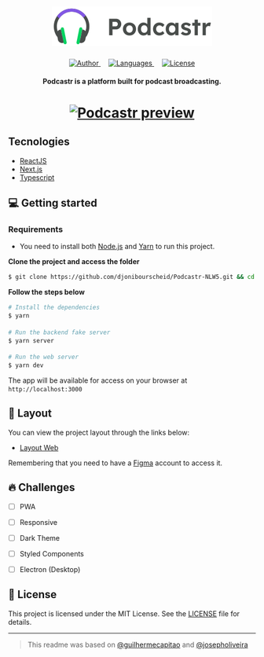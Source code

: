 <h1 align="center">
  <a href="https://podcastr-djonibourscheid.vercel.app">
    <img src=".github/podcastr-logo.svg" alt="Podcastr logo" title="Open podcastr preview">
  </a>
</h1>

<div align="center">
  <a href="https://github.com/djonibourscheid">
    <img src="https://img.shields.io/badge/author-djonibourscheid-8257E5?style=flat-square" alt="Author">
  </a>
  <a href="#" style="margin: 0 1rem">
    <img src="https://img.shields.io/github/languages/count/djonibourscheid/Podcastr-NLW5?color=%238257E5&style=flat-square" alt="Languages">
  </a>
  <a href="LICENSE">
    <img src="https://img.shields.io/static/v1?label=license&message=MIT&color=8257E5&style=flat-square" alt="License">
  </a>
</div>

<h4 align="center">
  Podcastr is a platform built for podcast broadcasting.
</h4>

<h1 align="center">
  <a href="https://podcastr-djonibourscheid.vercel.app">
    <img alt="Podcastr preview" title="Open podcastr preview" src=".github/podcastr-preview.svg" width="700" />
  </a>
</h1>


## Tecnologies
- [ReactJS](https://reactjs.org/)
- [Next.js](https://nextjs.org/)
- [Typescript](https://www.typescriptlang.org/)


## 💻 Getting started

### Requirements

- You need to install both [Node.js](https://nodejs.org/en/download/) and [Yarn](https://yarnpkg.com/) to run this project.

**Clone the project and access the folder**

```bash
$ git clone https://github.com/djonibourscheid/Podcastr-NLW5.git && cd Podcastr-NLW5
```

**Follow the steps below**

```bash
# Install the dependencies
$ yarn

# Run the backend fake server
$ yarn server

# Run the web server
$ yarn dev
```

The app will be available for access on your browser at `http://localhost:3000`


## 🔖 Layout

You can view the project layout through the links below:

- [Layout Web](https://www.figma.com/file/eNyVQ4quj5X3hCtWi1TBnj/Podcastr?node-id=160%3A2761) 

Remembering that you need to have a [Figma](http://figma.com/) account to access it.


## 🔥 Challenges

- [ ] PWA
- [ ] Responsive
- [ ] Dark Theme
- [ ] Styled Components
- [ ] Electron (Desktop)


## 📝 License

This project is licensed under the MIT License. See the [LICENSE](LICENSE.md) file for details.


---
> This readme was based on [@guilhermecapitao](https://github.com/guilhermecapitao) and [@josepholiveira](https://github.com/josepholiveira)